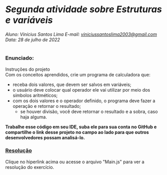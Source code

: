 # ***Segunda atividade sobre Estruturas e variáveis***
_Aluno: Vinícius Santos Lima  E-mail: viniciussantoslima2003@gmail.com<br>Data: 28 de julho de 2022_
#  

### Enunciado: 
Instruções do projeto<br>
Com os conceitos aprendidos, crie um programa de calculadora que: <br>
- receba dois valores, que devem ser salvos em variáveis; 
- o usuário deve colocar qual operador ele vai utilizar por meio dos símbolos aritméticos; 
- com os dois valores e o operador definido, o programa deve fazer a operação e retornar o resultado; 
  - se houver divisão, você deve retornar o resultado e a sobra, caso haja alguma. 

**Trabalhe esse código em seu IDE, suba ele para sua conta no GitHub e compartilhe o link desse projeto no campo ao lado para que outros desenvolvedores possam analisá-lo.**

<h3><a href="https://refactoring.guru/design-patterns/iterator">Resolução</a></h3>
Clique no hiperlink acima ou acesse o arquivo "Main.js" para ver a resolução do exercício.<br>
